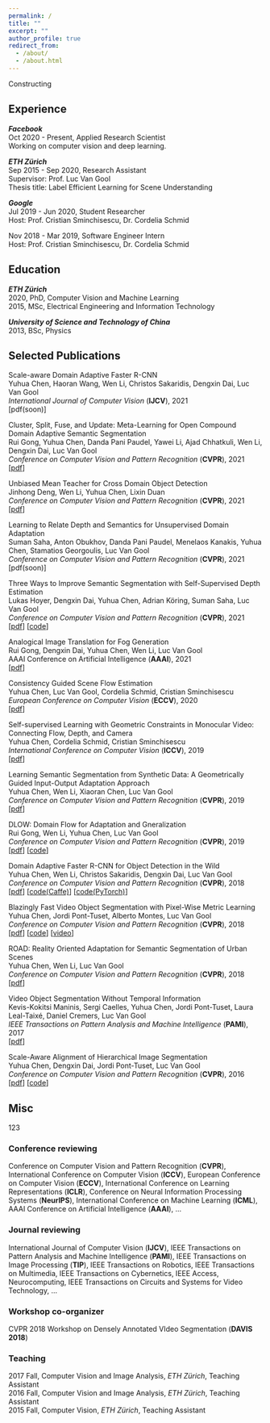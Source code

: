 ```yaml
---
permalink: /
title: ""
excerpt: ""
author_profile: true
redirect_from: 
  - /about/
  - /about.html
---
```


Constructing

## <a name="exp"></a> Experience
**_Facebook_**\
Oct 2020 - Present, Applied Research Scientist\
Working on computer vision and deep learning.

**_ETH Zürich_**\
Sep 2015 - Sep 2020, Research Assistant\
Supervisor: Prof. Luc Van Gool\
Thesis title: Label Efficient Learning for Scene Understanding

**_Google_**\
Jul 2019 - Jun 2020, Student Researcher\
Host: Prof. Cristian Sminchisescu, Dr. Cordelia Schmid

Nov 2018 - Mar 2019, Software Engineer Intern\
Host: Prof. Cristian Sminchisescu, Dr. Cordelia Schmid


## <a name="edu"></a> Education
**_ETH Zürich_**\
2020, PhD, Computer Vision and Machine Learning\
2015, MSc, Electrical Engineering and Information Technology

**_University of Science and Technology of China_**\
2013, BSc, Physics


## <a name="pub"></a> Selected Publications
Scale-aware Domain Adaptive Faster R-CNN\
Yuhua Chen, Haoran Wang, Wen Li, Christos Sakaridis, Dengxin Dai, Luc Van Gool\
*International Journal of Computer Vision* (**IJCV**), 2021\
[pdf(soon)]

<!-- mDALU: Multi-Source Domain Adaptation and Label Unification with Partial Datasets\
Rui Gong, Dengxin Dai, Yuhua Chen, Wen Li, Luc Van Gool\
*Conference on Computer Vision and Pattern Recognition* (**CVPR**), 2021 -->

Cluster, Split, Fuse, and Update: Meta-Learning for Open Compound Domain Adaptive Semantic Segmentation\
Rui Gong, Yuhua Chen, Danda Pani Paudel, Yawei Li, Ajad Chhatkuli, Wen Li, Dengxin Dai, Luc Van Gool\
*Conference on Computer Vision and Pattern Recognition* (**CVPR**), 2021\
[[pdf](https://arxiv.org/pdf/2012.08278.pdf)]

Unbiased Mean Teacher for Cross Domain Object Detection\
Jinhong Deng, Wen Li, Yuhua Chen, Lixin Duan\
*Conference on Computer Vision and Pattern Recognition* (**CVPR**), 2021\
[[pdf](https://arxiv.org/pdf/2003.00707.pdf)]

Learning to Relate Depth and Semantics for Unsupervised Domain Adaptation\
Suman Saha, Anton Obukhov, Danda Pani Paudel, Menelaos Kanakis, Yuhua Chen, Stamatios Georgoulis, Luc Van Gool\
*Conference on Computer Vision and Pattern Recognition* (**CVPR**), 2021\
[pdf(soon)]

Three Ways to Improve Semantic Segmentation with Self-Supervised Depth Estimation\
Lukas Hoyer, Dengxin Dai, Yuhua Chen, Adrian Köring, Suman Saha, Luc Van Gool\
*Conference on Computer Vision and Pattern Recognition* (**CVPR**), 2021\
[[pdf](https://arxiv.org/pdf/2012.10782.pdf)]
[[code](https://github.com/lhoyer/improving_segmentation_with_selfsupervised_depth)]

Analogical Image Translation for Fog Generation\
Rui Gong, Dengxin Dai, Yuhua Chen, Wen Li, Luc Van Gool\
AAAI Conference on Artificial Intelligence (**AAAI**), 2021\
[[pdf](https://arxiv.org/pdf/2006.15618.pdf)]

Consistency Guided Scene Flow Estimation\
Yuhua Chen, Luc Van Gool, Cordelia Schmid, Cristian Sminchisescu\
*European Conference on Computer Vision* (**ECCV**), 2020\
[[pdf](https://arxiv.org/pdf/2006.11242.pdf)]

Self-supervised Learning with Geometric Constraints in Monocular Video: Connecting Flow, Depth, and Camera\
Yuhua Chen, Cordelia Schmid, Cristian Sminchisescu\
*International Conference on Computer Vision* (**ICCV**), 2019\
[[pdf](https://arxiv.org/pdf/1907.05820.pdf)]

Learning Semantic Segmentation from Synthetic Data: A Geometrically Guided Input-Output Adaptation Approach\
Yuhua Chen, Wen Li, Xiaoran Chen, Luc Van Gool\
*Conference on Computer Vision and Pattern Recognition* (**CVPR**), 2019\
[[pdf](https://arxiv.org/pdf/1812.05040.pdf)]

DLOW: Domain Flow for Adaptation and Gneralization\
Rui Gong, Wen Li, Yuhua Chen, Luc Van Gool\
*Conference on Computer Vision and Pattern Recognition* (**CVPR**), 2019\
[[pdf](https://arxiv.org/pdf/1812.05418.pdf)]
[[code](https://github.com/ETHRuiGong/DLOW)]

Domain Adaptive Faster R-CNN for Object Detection in the Wild\
Yuhua Chen, Wen Li, Christos Sakaridis, Dengxin Dai, Luc Van Gool\
*Conference on Computer Vision and Pattern Recognition* (**CVPR**), 2018\
[[pdf](https://arxiv.org/pdf/1803.03243.pdf)]
[[code(Caffe)](https://github.com/yuhuayc/da-faster-rcnn)]
[[code(PyTorch)](https://github.com/krumo/Domain-Adaptive-Faster-RCNN-PyTorch)]

Blazingly Fast Video Object Segmentation with Pixel-Wise Metric Learning\
Yuhua Chen, Jordi Pont-Tuset, Alberto Montes, Luc Van Gool\
*Conference on Computer Vision and Pattern Recognition* (**CVPR**), 2018\
[[pdf](https://arxiv.org/pdf/1804.03131.pdf)]
[[code](https://github.com/yuhuayc/fast-vos)]
[[video](https://www.youtube.com/watch?v=oaBDdO6CCNo)]

ROAD: Reality Oriented Adaptation for Semantic Segmentation of Urban Scenes\
Yuhua Chen, Wen Li, Luc Van Gool\
*Conference on Computer Vision and Pattern Recognition* (**CVPR**), 2018\
[[pdf](https://arxiv.org/pdf/1711.11556.pdf)]

Video Object Segmentation Without Temporal Information\
Kevis-Kokitsi Maninis, Sergi Caelles, Yuhua Chen, Jordi Pont-Tuset, Laura Leal-Taixé, Daniel Cremers, Luc Van Gool\
*IEEE Transactions on Pattern Analysis and Machine Intelligence* (**PAMI**), 2017\
[[pdf](https://arxiv.org/pdf/1709.06031.pdf)]

Scale-Aware Alignment of Hierarchical Image Segmentation\
Yuhua Chen, Dengxin Dai, Jordi Pont-Tuset, Luc Van Gool\
*Conference on Computer Vision and Pattern Recognition* (**CVPR**), 2016\
[[pdf](https://openaccess.thecvf.com/content_cvpr_2016/papers/Chen_Scale-Aware_Alignment_of_CVPR_2016_paper.pdf)]
[[code](https://github.com/yuhuayc/alignhier)]


## <a name="misc"></a> Misc

123

### Conference reviewing
Conference on Computer Vision and Pattern Recognition (**CVPR**), International Conference on Computer Vision (**ICCV**), European Conference on Computer Vision (**ECCV**), International Conference on Learning Representations (**ICLR**), Conference on Neural Information Processing Systems (**NeurIPS**), International Conference on Machine Learning (**ICML**), AAAI Conference on Artificial Intelligence (**AAAI**), ...

### Journal reviewing
International Journal of Computer Vision (**IJCV**), IEEE Transactions on Pattern Analysis and Machine Intelligence (**PAMI**), IEEE Transactions on Image Processing (**TIP**), IEEE Transactions on Robotics, IEEE Transactions on Multimedia, IEEE Transactions on Cybernetics, IEEE Access, Neurocomputing, IEEE Transactions on Circuits and Systems for Video Technology, ... 

### Workshop co-organizer
CVPR 2018 Workshop on Densely Annotated VIdeo Segmentation (**DAVIS 2018**)

### Teaching
2017 Fall, Computer Vision and Image Analysis, *ETH Zürich*, Teaching Assistant\
2016 Fall, Computer Vision and Image Analysis, *ETH Zürich*, Teaching Assistant\
2015 Fall, Computer Vision, *ETH Zürich*, Teaching Assistant

